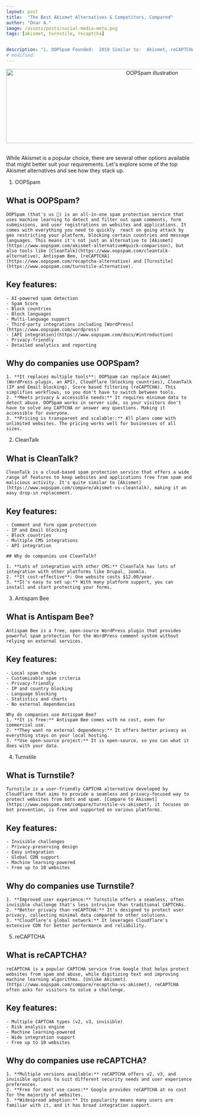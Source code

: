 ```yaml
---
layout: post
title:  "The Best Akismet Alternatives & Competitors, Compared"
author: "Onar A."
image: /assets/posts/social-media-meta.png
tags: [akismet, turnstile, recaptcha]


description: "1. OOPSpam Founded:  2019 Similar to:  Akismet, reCAPTCHA. CleanTalk Typical users:  Developers and security teams Typical customers:  Mid-size B2B/B2C companies…"
# modified: 
---
```

<center>
<img loading="lazy" width="772" style="height: 200px;object-fit: cover;" alt="OOPSpam illustration" src="/blog/assets/ways-to-stop-spam.png">
</center>
<br/>

While Akismet is a popular choice, there are several other options available that might better suit your requirements. Let's explore some of the top Akismet alternatives and see how they stack up.

1. OOPSpam

## What is OOPSpam?

    OOPSpam (that's us 👋) is an all-in-one spam protection service that uses machine learning to detect and filter out spam comments, form submissions, and user registrations on websites and applications. It comes with everything you need to quickly  react on going attack by geo restricting your platform, blocking certain countries and message languages. This means it's not just an alternative to [Akismet](https://www.oopspam.com/akismet-alternative#quick-comparison), but also tools like [CleanTalk](https://www.oopspam.com/cleantalk-alternative), Antispam Bee, [reCAPTCHA](https://www.oopspam.com/recaptcha-alternative) and [Turnstile](https://www.oopspam.com/turnstile-alternative).

## Key features:

    - AI-powered spam detection
    - Spam Score
    - Block countries
    - Block languages
    - Multi-language support
    - Third-party integrations including [WordPress](https://www.oopspam.com/wordpress)
    - [API integration](https://www.oopspam.com/docs/#introduction)
    - Privacy-friendly
    - Detailed analytics and reporting


## Why do companies use OOPSpam?

    1. **It replaces multiple tools**: OOPSpam can replace Akismet (WordPress plugin, an API), Cloudflare (blocking countries), CleanTalk (IP and Email blocking), Score based filtering (reCAPTCHA). This simplifies workflows, so you don't have to switch between tools.
    2. **Meets privacy & accessible needs:** It requires minimum data to detect abuse. OOPSpam works in server side, so your visitors don't have to solve any CAPTCHA or answer any questions. Making it accessible for everyone.
    3. **Pricing is transparent and scalable::** All plans come with unlimited websites. The pricing works well for businesses of all sizes.

2. CleanTalk


## What is CleanTalk?

    CleanTalk is a cloud-based spam protection service that offers a wide range of features to keep websites and applications free from spam and malicious activity. It's quite similar to [Akismet](https://www.oopspam.com/compare/akismet-vs-cleantalk), making it an easy drop-in replacement.

## Key features:

    - Comment and form spam protection
    - IP and Email blocking
    - Block countries
    - Multiple CMS integrations
    - API integration

    ## Why do companies use CleanTalk?

    1. **Lots of integration with other CMS:** CleanTalk has lots of integration with other platforms like Drupal, Joomla.
    2. **It cost-effective**: One website costs $12.00/year.
    3. **It's easy to set up:** With many platform support, you can install and start protecting your forms.

3. Antispam Bee

## What is Antispam Bee?
    
    Antispam Bee is a free, open-source WordPress plugin that provides powerful spam protection for the WordPress comment system without relying on external services.

## Key features:
    - Local spam checks
    - Customizable spam criteria
    - Privacy-friendly
    - IP and country blocking
    - Language blocking
    - Statistics and charts
    - No external dependencies

    Why do companies use Antispam Bee?
    1. **It is free:** Antispam Bee comes with no cost, even for commercial use.
    2. **They want no external dependency:** It offers better privacy as everything stays on your local hosting. 
    3. **Use open-source project:** It is open-source, so you can what it does with your data.

4. Turnstile

## What is Turnstile?

    Turnstile is a user-friendly CAPTCHA alternative developed by Cloudflare that aims to provide a seamless and privacy-focused way to protect websites from bots and spam. [Compare to Akismet](https://www.oopspam.com/compare/turnstile-vs-akismet), it focuses on bot prevention, is free and supported on various platforms.

## Key features:

    - Invisible challenges
    - Privacy-preserving design
    - Easy integration
    - Global CDN support
    - Machine learning-powered
    - Free up to 10 websites

## Why do companies use Turnstile?

    1. **Improved user experience:** Turnstile offers a seamless, often invisible challenge that's less intrusive than traditional CAPTCHAs.
    2. **Better privacy than reCAPTCHA:** It's designed to protect user privacy, collecting minimal data compared to other solutions.
    3. **Cloudflare's global network:** It leverages Cloudflare's extensive CDN for better performance and reliability.

5. reCAPTCHA

## What is reCAPTCHA?

    reCAPTCHA is a popular CAPTCHA service from Google that helps protect websites from spam and abuse, while digitizing text and improving machine learning algorithms. [Unlike Akismet](https://www.oopspam.com/compare/recaptcha-vs-akismet), reCAPTCHA often asks for visitors to solve a challenge.

## Key features:

    - Multiple CAPTCHA types (v2, v3, invisible)
    - Risk analysis engine
    - Machine learning-powered
    - Wide integration support
    - Free up to 10 websites

## Why do companies use reCAPTCHA?

    1. **Multiple versions available:** reCAPTCHA offers v2, v3, and invisible options to suit different security needs and user experience preferences.
    2. **Free for most use cases:** Google provides reCAPTCHA at no cost for the majority of websites.
    3. **Widespread adoption:** Its popularity means many users are familiar with it, and it has broad integration support.